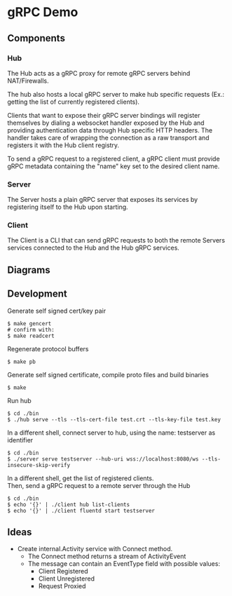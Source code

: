 # gRPC Demo

## Components
### Hub
The Hub acts as a gRPC proxy for remote gRPC servers behind NAT/Firewalls.

The hub also hosts a local gRPC server to make hub specific requests (Ex.: getting the list of currently registered clients).

Clients that want to expose their gRPC server bindings will register themselves by dialing a websocket handler exposed by the Hub and providing authentication data through Hub specific HTTP headers. The handler takes care of wrapping the connection as a raw transport and registers it with the Hub client registry.

To send a gRPC request to a registered client, a gRPC client must provide gRPC metadata containing the "name" key set to the desired client name.

### Server
The Server hosts a plain gRPC server that exposes its services by registering itself to the Hub upon starting.

### Client
The Client is a CLI that can send gRPC requests to both the remote Servers services connected to the Hub and the Hub gRPC services.

## Diagrams
<!-- ![Implementation Diagram 1](assets/img/implementation_diagram_1.png "Implementation Diagram 1")
![Implementation Sequence Diagram 1](assets/img/implementation_sequence_diagram_1.png "Implementation Sequence Diagram 1") -->

## Development
Generate self signed cert/key pair
```
$ make gencert
# confirm with:
$ make readcert
```

Regenerate protocol buffers
```
$ make pb
```

Generate self signed certificate, compile proto files and build binaries
```
$ make
```

Run hub
```
$ cd ./bin
$ ./hub serve --tls --tls-cert-file test.crt --tls-key-file test.key
```

In a different shell, connect server to hub, using the name: testserver as identifier
```
$ cd ./bin
$ ./server serve testserver --hub-uri wss://localhost:8080/ws --tls-insecure-skip-verify
```

In a different shell, get the list of registered clients.</br>
Then, send a gRPC request to a remote server through the Hub
```
$ cd ./bin
$ echo '{}' | ./client hub list-clients
$ echo '{}' | ./client fluentd start testserver
```

## Ideas
- Create internal.Activity service with Connect method.
  - The Connect method returns a stream of ActivityEvent
  - The message can contain an EventType field with possible values:
    - Client Registered
    - Client Unregistered
    - Request Proxied
